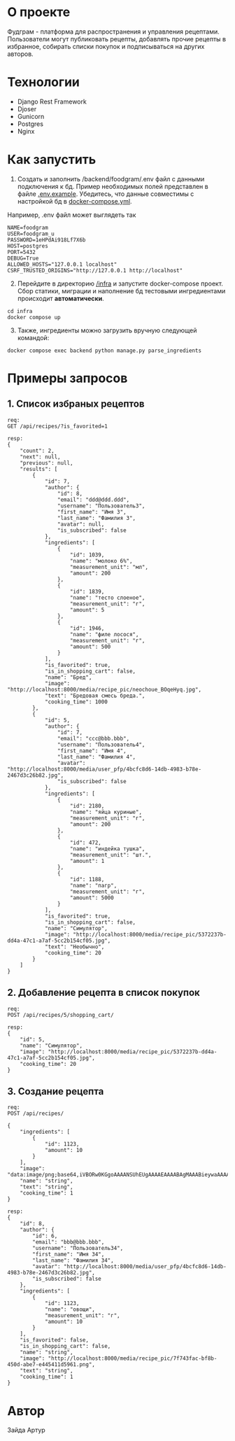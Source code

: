 # О проекте

Фудграм - платформа для распространения и управления рецептами. Пользователи могут публиковать рецепты, добавлять прочие
рецепты в избранное, собирать списки покупок и подписываться на других авторов.

# Технологии

- Django Rest Framework
- Djoser
- Gunicorn
- Postgres
- Nginx

# Как запустить

1. Создать и заполнить /backend/foodgram/.env файл с данными подключения к бд. Пример необходимых полей представлен в файле [.env.example](/backend/foodgram/.env.example). Убедитесь, что данные совместимы с настройкой бд в [docker-compose.yml](/infra/docker-compose.yml).

Например, .env файл может выглядеть так
```
NAME=foodgram
USER=foodgram_u
PASSWORD=1eHPdAi918Lf7X6b
HOST=postgres
PORT=5432
DEBUG=True
ALLOWED_HOSTS="127.0.0.1 localhost"
CSRF_TRUSTED_ORIGINS="http://127.0.0.1 http://localhost"
```

2. Перейдите в директорию [/infra](/infra/) и запустите docker-compose проект. Сбор статики, миграции и наполнение бд тестовыми ингредиентами происходит **автоматически**. 
```
cd infra
docker compose up
```

3. Также, ингредиенты можно загрузить вручную следующей командой:
```
docker compose exec backend python manage.py parse_ingredients
```

# Примеры запросов

## 1. Список избраных рецептов
```
req:
GET /api/recipes/?is_favorited=1

resp:
{
    "count": 2,
    "next": null,
    "previous": null,
    "results": [
        {
            "id": 7,
            "author": {
                "id": 8,
                "email": "ddd@ddd.ddd",
                "username": "Пользователь3",
                "first_name": "Имя 3",
                "last_name": "Фамилия 3",
                "avatar": null,
                "is_subscribed": false
            },
            "ingredients": [
                {
                    "id": 1039,
                    "name": "молоко 6%",
                    "measurement_unit": "мл",
                    "amount": 200
                },
                {
                    "id": 1839,
                    "name": "тесто слоеное",
                    "measurement_unit": "г",
                    "amount": 5
                },
                {
                    "id": 1946,
                    "name": "филе лосося",
                    "measurement_unit": "г",
                    "amount": 500
                }
            ],
            "is_favorited": true,
            "is_in_shopping_cart": false,
            "name": "Бред",
            "image": "http://localhost:8000/media/recipe_pic/neochoue_BOqeHyq.jpg",
            "text": "Бредовая смесь бреда.",
            "cooking_time": 1000
        },
        {
            "id": 5,
            "author": {
                "id": 7,
                "email": "ccc@bbb.bbb",
                "username": "Пользователь4",
                "first_name": "Имя 4",
                "last_name": "Фамилия 4",
                "avatar": "http://localhost:8000/media/user_pfp/4bcfc8d6-14db-4983-b78e-2467d3c26b82.jpg",
                "is_subscribed": false
            },
            "ingredients": [
                {
                    "id": 2180,
                    "name": "яйца куриные",
                    "measurement_unit": "г",
                    "amount": 200
                },
                {
                    "id": 472,
                    "name": "индейка тушка",
                    "measurement_unit": "шт.",
                    "amount": 1
                },
                {
                    "id": 1188,
                    "name": "пагр",
                    "measurement_unit": "г",
                    "amount": 5000
                }
            ],
            "is_favorited": true,
            "is_in_shopping_cart": false,
            "name": "Симулятор",
            "image": "http://localhost:8000/media/recipe_pic/5372237b-dd4a-47c1-a7af-5cc2b154cf05.jpg",
            "text": "Необычно",
            "cooking_time": 20
        }
    ]
}
```

## 2. Добавление рецепта в список покупок
```
req:
POST /api/recipes/5/shopping_cart/

resp:
{
    "id": 5,
    "name": "Симулятор",
    "image": "http://localhost:8000/media/recipe_pic/5372237b-dd4a-47c1-a7af-5cc2b154cf05.jpg",
    "cooking_time": 20
}
```

## 3. Создание рецепта
```
req:
POST /api/recipes/

{
    "ingredients": [
        {
            "id": 1123,
            "amount": 10
        }
    ],
    "image": "data:image/png;base64,iVBORw0KGgoAAAANSUhEUgAAAAEAAAABAgMAAABieywaAAAACVBMVEUAAAD///9fX1/S0ecCAAAACXBIWXMAAA7EAAAOxAGVKw4bAAAACklEQVQImWNoAAAAggCByxOyYQAAAABJRU5ErkJggg==",
    "name": "string",
    "text": "string",
    "cooking_time": 1
}

resp:
{
    "id": 8,
    "author": {
        "id": 6,
        "email": "bbb@bbb.bbb",
        "username": "Пользователь34",
        "first_name": "Имя 34",
        "last_name": "Фамилия 34",
        "avatar": "http://localhost:8000/media/user_pfp/4bcfc8d6-14db-4983-b78e-2467d3c26b82.jpg",
        "is_subscribed": false
    },
    "ingredients": [
        {
            "id": 1123,
            "name": "овощи",
            "measurement_unit": "г",
            "amount": 10
        }
    ],
    "is_favorited": false,
    "is_in_shopping_cart": false,
    "name": "string",
    "image": "http://localhost:8000/media/recipe_pic/7f743fac-bf8b-450d-abe7-e445411d5961.png",
    "text": "string",
    "cooking_time": 1
}
```

# Автор

Зайда Артур

